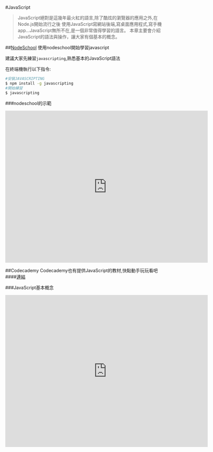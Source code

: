 #JavaScript

>JavaScript絕對是這幾年最火紅的語言,除了酷炫的瀏覽器的應用之外,在Node.js開始流行之後
使用JavaScript寫網站後端,寫桌面應用程式,寫手機app...JavaScript無所不在,是一個非常值得學習的語言。
本章主要會介紹JavaScript的語法與操作，讓大家有個基本的概念。

##[NodeSchool](http://nodeschool.io/)
使用nodeschool開始學習javascript

建議大家先練習`javascripting`,熟悉基本的JavaScript語法

在終端機執行以下指令:
```bash
#安裝JAVASCRIPTING
$ npm install -g javascripting
#開始練習
$ javascripting 
``` 

###nodeschool的示範
<iframe width="640" height="480" src="https://www.youtube.com/embed/nTyZyz9_8mw" frameborder="0" allowfullscreen></iframe>

##Codecademy
Codecademy也有提供JavaScript的教材,快點動手玩玩看吧
####[連結](http://www.codecademy.com/en/tracks/javascript)

###JavaScript基本概念
<iframe width="640" height="480" src="https://www.youtube.com/embed/WDML_VP7sv4" frameborder="0" allowfullscreen></iframe>